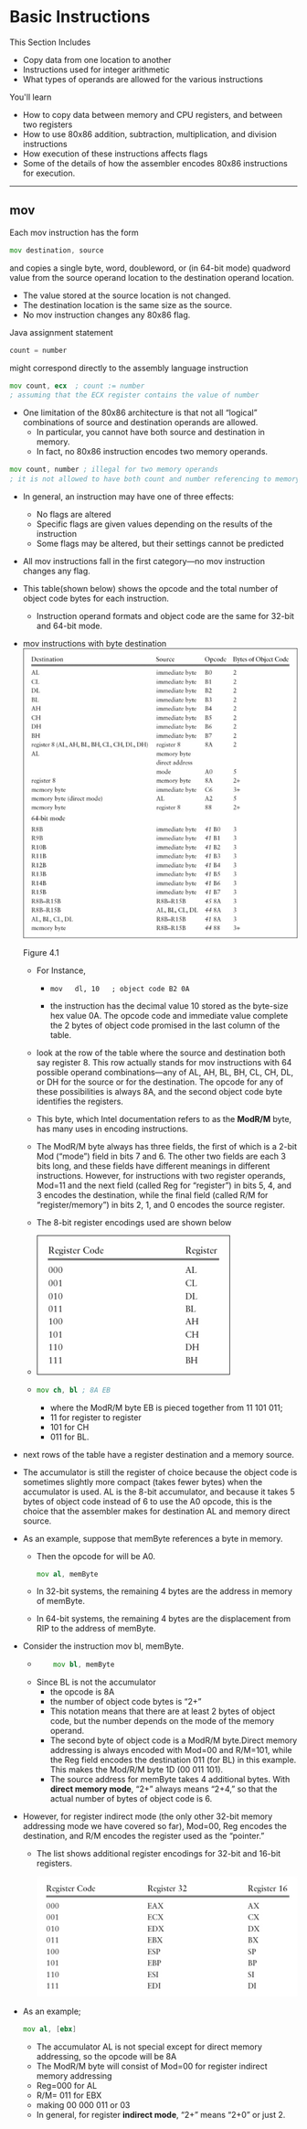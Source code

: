 # Basic Instructions

This Section Includes

* Copy data from one location to another
* Instructions used for integer arithmetic
* What types of operands are allowed for the various instructions

You'll learn
* How to copy data between memory and CPU registers, and between two registers
* How to use 80x86 addition, subtraction, multiplication, and division instructions
* How execution of these instructions affects flags
* Some of the details of how the assembler encodes 80x86 instructions for execution.

---

## mov
Each mov instruction has the form
```asm
mov destination, source
```
and copies a single byte, word, doubleword, or (in 64-bit mode) quadword value from the source operand location to the destination operand location. 

* The value stored at the source location is not changed. 
* The destination location is the same size as the source.
* No mov instruction changes any 80x86 flag.

Java assignment statement
```java 
count = number
```
might correspond directly to the assembly language instruction

```asm
mov count, ecx  ; count := number
; assuming that the ECX register contains the value of number
```

* One limitation of the 80x86 architecture is that not all “logical” combinations of source and destination operands are allowed. 
    * In particular, you cannot have both source and destination in memory.
    *  In fact, no 80x86 instruction encodes two memory operands.
```asm
mov count, number ; illegal for two memory operands
; it is not allowed to have both count and number referencing to memory locations.
```

* In general, an instruction may have one of three effects:
    * No flags are altered
    * Specific flags are given values depending on the results of the instruction
    * Some flags may be altered, but their settings cannot be predicted

* All mov instructions fall in the first category—no mov instruction changes any flag.

* This table(shown below) shows the opcode and the total number of object code bytes for each instruction.
    * Instruction operand formats and object code are the same for 32-bit and 64-bit mode.
 
* mov instructions with byte destination
    ![mov instructions with byte destination](img/1.jpg)
    
    Figure 4.1
    
    * For Instance,
        * ```
          mov   dl, 10   ; object code B2 0A
          ```
        *  the instruction has the decimal value 10 stored as the byte-size hex value 0A. The opcode code and immediate value complete the 2 bytes of object code promised in the last column of the table.  
    * look at the row of the table where the source and destination both say register 8. This row actually stands for mov instructions with 64 possible operand combinations—any of AL, AH, BL, BH, CL, CH, DL, or DH for the source or for the destination. The opcode for any of these possibilities is always 8A, and the second object code byte identifies the registers.
    
    * This byte, which Intel documentation refers to as the **ModR/M** byte, has many uses in encoding instructions.
    
    *  The ModR/M byte always has three fields, the first of which is a 2-bit Mod (“mode”) field in bits 7 and 6. The other two fields are each 3 bits long, and these fields have different meanings in different instructions. However, for instructions with two register operands, Mod=11 and the next field (called Reg for “register”) in bits 5, 4, and 3 encodes the destination, while the final field (called R/M for “register/memory”) in bits 2, 1, and 0 encodes the source register.
    * The 8-bit register encodings used are shown below
    * ![](img/2.jpg)
    *   
        ```asm
        mov ch, bl ; 8A EB
        ```
        * where the ModR/M byte EB is pieced together from 11 101 011; 
        * 11 for register to register
        * 101 for CH
        * 011 for BL.   

* next rows of the table have a register destination and a memory source. 

* The accumulator is still the register of choice because the object code is sometimes slightly more compact (takes fewer bytes) when the accumulator is used. AL is the 8-bit accumulator, and because it takes 5 bytes of object code instead of 6 to use the A0 opcode, this is the choice that the assembler makes for destination AL and memory direct source.

* As an example, suppose that memByte references a byte in memory.
    * Then the opcode for will be A0.
        ```asm
        mov al, memByte
        ```   
    * In 32-bit systems, the remaining 4 bytes are the address in memory of memByte.
    
    * In 64-bit systems, the remaining 4 bytes are the displacement from RIP to the address of memByte.

* Consider the instruction mov bl, memByte.    
    * ```asm
          mov bl, memByte
      ```
    * Since BL is not the accumulator
        * the opcode is 8A 
        * the number of object code bytes is “2+”
        * This notation means that there are at least 2 bytes of object code, but the number depends on the mode of the memory operand.
        * The second byte of object code is a ModR/M byte.Direct memory addressing is always encoded with Mod=00 and R/M=101, while the Reg field encodes the destination 011 (for BL) in this example. This makes the Mod/R/M byte 1D (00 011 101).
        * The source address for memByte takes 4 additional bytes. With **direct memory mode**, “2+” always means “2+4,” so that the actual number of bytes of object code is 6.

* However, for register indirect mode (the only other 32-bit memory addressing mode we have covered so far), Mod=00, Reg encodes the destination, and R/M encodes the register used as the “pointer.”
    *  The list shows additional register encodings for 32-bit and 16-bit registers.    
    
         ![](img/additionalRegisterEncodingsFor32And16Bit.png)   
         
* As an example;
    ```asm
    mov al, [ebx]
    ```        
    * The accumulator AL is not special except for direct memory addressing, so the opcode will be 8A 
    * The ModR/M byte will consist of Mod=00 for register indirect memory addressing
    *  Reg=000 for AL
    * R/M= 011 for EBX
    *  making 00 000 011 or 03
    * In general, for register **indirect mode**, “2+” means “2+0” or just 2.